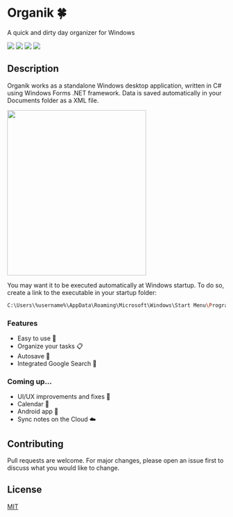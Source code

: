 # Organik 🍀

A quick and dirty day organizer for Windows

 ![](https://img.shields.io/github/last-commit/fnccpp/organik) ![](https://img.shields.io/badge/platforms-Windows-lightgrey) ![](https://img.shields.io/badge/license-MIT-brightgreen) ![](https://img.shields.io/tokei/lines/github/fnccpp/organik)

## Description

Organik works as a standalone Windows desktop application, written in C# using Windows Forms .NET framework. 
Data is saved automatically in your Documents folder as a XML file.

<img src="https://github.com/fnccpp/organik/blob/master/Organik.gif" width="320" height="380">

You may want it to be executed automatically at Windows startup. To do so, create a link to the executable in your startup folder:

```sh
C:\Users\%username%\AppData\Roaming\Microsoft\Windows\Start Menu\Programs\Startup
```

### Features 
- Easy to use 👴
- Organize your tasks 📋
- Autosave 💾
- Integrated Google Search 🔎
### Coming up...
- UI/UX improvements and fixes 🎨
- Calendar 📆
- Android app 📱
- Sync notes on the Cloud ☁️

## Contributing
Pull requests are welcome. For major changes, please open an issue first to discuss what you would like to change.

## License
[MIT](https://choosealicense.com/licenses/mit/)
